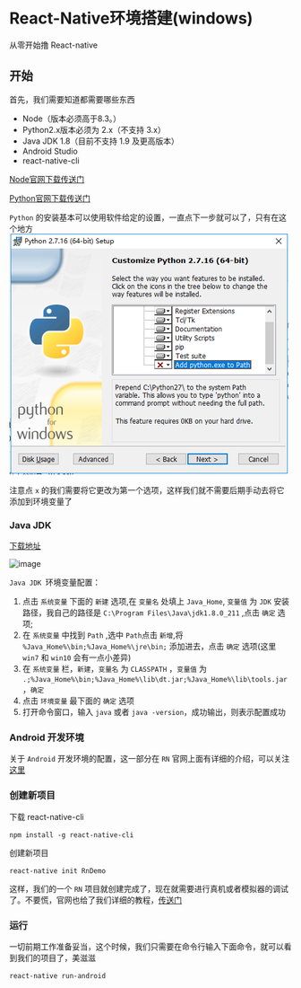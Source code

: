 # React-Native环境搭建(windows) #

从零开始撸 React-native

## 开始 ##
首先，我们需要知道都需要哪些东西

- Node（版本必须高于8.3。）
- Python2.x版本必须为 2.x（不支持 3.x）
- Java JDK 1.8（目前不支持 1.9 及更高版本）
- Android Studio
- react-native-cli


[Node官网下载传送门](https://nodejs.org/en/) 

[Python官网下载传送门](https://www.python.org/downloads/windows/)

`Python` 的安装基本可以使用软件给定的设置，一直点下一步就可以了，只有在这个地方
![image](https://github.com/SunnyXiao/serious-review/blob/master/src/summary/React/imgs/Python.png)

注意点 `x` 的我们需要将它更改为第一个选项，这样我们就不需要后期手动去将它添加到环境变量了

### Java JDK ###

[下载地址](https://www.oracle.com/technetwork/java/javase/downloads/jdk8-downloads-2133151.html)

![image](https://raw.githubusercontent.com/ltadpoles/web-document/master/React/images/Java-JDK.png)

`Java JDK `环境变量配置：

1. 点击 `系统变量` 下面的 `新建` 选项,在 `变量名` 处填上 `Java_Home`, `变量值` 为 `JDK` 安装路径，我自己的路径是 `C:\Program Files\Java\jdk1.8.0_211` ,点击 `确定` 选项;
1. 在 `系统变量` 中找到 `Path` ,选中 `Path`点击 `新增`,将 `%Java_Home%\bin;%Java_Home%\jre\bin;` 添加进去，点击 `确定` 选项(这里 `win7` 和 `win10` 会有一点小差异)
2. 在 `系统变量` 栏，`新建`，`变量名` 为 `CLASSPATH` ，`变量值` 为 `.;%Java_Home%\bin;%Java_Home%\lib\dt.jar;%Java_Home%\lib\tools.jar`，`确定`
4. 点击 `环境变量` 最下面的 `确定` 选项
5. 打开命令窗口，输入 `java` 或者 `java -version`，成功输出，则表示配置成功

### Android 开发环境

关于 `Android` 开发环境的配置，这一部分在 `RN` 官网上面有详细的介绍，可以关注 [这里](https://reactnative.cn/docs/getting-started/)


### 创建新项目 ###

下载 react-native-cli 

```
npm install -g react-native-cli
```

创建新项目

```
react-native init RnDemo
```


这样，我们的一个 `RN` 项目就创建完成了，现在就需要进行真机或者模拟器的调试了。不要慌，官网也给了我们详细的教程，[传送门](https://reactnative.cn/docs/getting-started/)


### 运行

一切前期工作准备妥当，这个时候，我们只需要在命令行输入下面命令，就可以看到我们的项目了，美滋滋

```npm 
react-native run-android
```